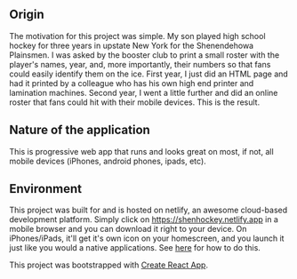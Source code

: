 ## Origin

The motivation for this project was simple. My son played high school hockey for three years in upstate New York for the Shenendehowa Plainsmen. I was asked by the booster club to print a small roster with the player's names, year, and, more importantly, their numbers so that fans could easily identify them on the ice. First year, I just did an HTML page and had it printed by a colleague who has his own high end printer and lamination machines. Second year, I went a little further and did an online roster that fans could hit with their mobile devices. This is the result. 

## Nature of the application

This is progressive web app that runs and looks great on most, if not, all mobile devices (iPhones, android phones, ipads, etc).

## Environment

This project was built for and is hosted on netlify, an awesome cloud-based development platform. Simply click on https://shenhockey.netlify.app in a mobile browser and you can download it right to your device. On iPhones/iPads, it'll get it's own icon on your homescreen, and you launch it just like you would a native applications. See [here](https://support.google.com/chrome/answer/9658361?hl=en&co=GENIE.Platform%3DiOS) for how to do this.


This project was bootstrapped with [Create React App](https://github.com/facebook/create-react-app). 
